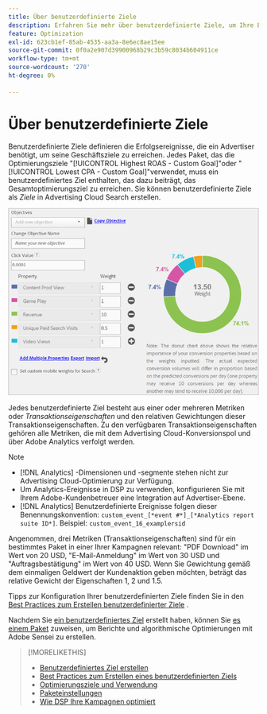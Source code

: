 ```yaml
---
title: Über benutzerdefinierte Ziele
description: Erfahren Sie mehr über benutzerdefinierte Ziele, um Ihre Erfolgsereignisse in Paketen zu definieren, die für den niedrigsten CPA oder den höchsten ROAS optimiert sind.
feature: Optimization
exl-id: 623cb1ef-85ab-4535-aa3a-8e6ec8ae15ee
source-git-commit: 0f0a2e907d39900968b29c3b59c8034b604911ce
workflow-type: tm+mt
source-wordcount: '270'
ht-degree: 0%

---
```


# Über benutzerdefinierte Ziele

Benutzerdefinierte Ziele definieren die Erfolgsereignisse, die ein Advertiser benötigt, um seine Geschäftsziele zu erreichen. Jedes Paket, das die Optimierungsziele &quot;[!UICONTROL Highest ROAS - Custom Goal]&quot;oder &quot;[!UICONTROL Lowest CPA - Custom Goal]&quot;verwendet, muss ein benutzerdefiniertes Ziel enthalten, das dazu beiträgt, das Gesamtoptimierungsziel zu erreichen. Sie können benutzerdefinierte Ziele als *Ziele* in Advertising Cloud Search erstellen.

![benutzerdefinierte Ziele](/help/dsp/assets/objective-goals.png)

Jedes benutzerdefinierte Ziel besteht aus einer oder mehreren Metriken oder *Transaktionseigenschaften* und den relativen Gewichtungen dieser Transaktionseigenschaften. Zu den verfügbaren Transaktionseigenschaften gehören alle Metriken, die mit dem Advertising Cloud-Konversionspol und über Adobe Analytics verfolgt werden.

>[!NOTE]
>
>* [!DNL Analytics] -Dimensionen und -segmente stehen nicht zur Advertising Cloud-Optimierung zur Verfügung.
>* Um Analytics-Ereignisse in DSP zu verwenden, konfigurieren Sie mit Ihrem Adobe-Kundenbetreuer eine Integration auf Advertiser-Ebene.
>* [!DNL Analytics] Benutzerdefinierte Ereignisse folgen dieser Benennungskonvention:  `custom_event_[*event #*]_[*Analytics report suite ID*]`. Beispiel: `custom_event_16_examplersid`


Angenommen, drei Metriken (Transaktionseigenschaften) sind für ein bestimmtes Paket in einer Ihrer Kampagnen relevant: &quot;PDF Download&quot; im Wert von 20 USD, &quot;E-Mail-Anmeldung&quot; im Wert von 30 USD und &quot;Auftragsbestätigung&quot; im Wert von 40 USD. Wenn Sie Gewichtung gemäß dem einmaligen Geldwert der Kundenaktion geben möchten, beträgt das relative Gewicht der Eigenschaften 1, 2 und 1.5.

Tipps zur Konfiguration Ihrer benutzerdefinierten Ziele finden Sie in den [Best Practices zum Erstellen benutzerdefinierter Ziele](custom-goal-best-practices.md) .

Nachdem Sie [ein benutzerdefiniertes Ziel](custom-goal-create.md) erstellt haben, können Sie [es einem Paket](/help/dsp/campaign-management/packages/package-settings.md) zuweisen, um Berichte und algorithmische Optimierungen mit Adobe Sensei zu erstellen.

>[!MORELIKETHIS]
>
>* [Benutzerdefiniertes Ziel erstellen](custom-goal-create.md)
>* [Best Practices zum Erstellen eines benutzerdefinierten Ziels](custom-goal-best-practices.md)
>* [Optimierungsziele und Verwendung](optimization-goals.md)
>* [Paketeinstellungen](/help/dsp/campaign-management/packages/package-settings.md)
> * [Wie DSP Ihre Kampagnen optimiert](optimization-how-dsp-optimizes-campaigns.md)

